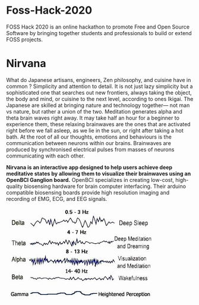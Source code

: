 # Foss-Hack-2020

FOSS Hack 2020 is an online hackathon to promote Free and Open Source Software by bringing together students and professionals to build or extend FOSS projects.

# Nirvana

What do Japanese artisans, engineers, Zen philosophy, and cuisine have in common ? Simplicity and attention to detail. It is not just lazy simplicity but a sophisticated one that searches out new frontiers, always taking the object, the body and mind, or cuisine to the next level, according to ones Ikigai. The Japanese are skilled at bringing nature and technology together— not man vs nature, but rather a union of the two. Meditation generates alpha and theta brain waves right away. It may take half an hour for a beginner to experience them, these relaxing brainwaves are the ones that are activated right before we fall asleep, as we lie in the sun, or right after taking a hot bath. At the root of all our thoughts, emotions and behaviours is the communication between neurons within our brains. Brainwaves are produced by synchronised electrical pulses from masses of neurons communicating with each other.

**Nirvana is an interactive app designed to help users achieve deep meditative states by allowing them to visualize their brainwaves using an OpenBCI Ganglion board.** OpenBCI specializes in creating low-cost, high-quality biosensing hardware for brain computer interfacing. Their arduino compatible biosensing boards provide high resolution imaging and recording of EMG, ECG, and EEG signals. 

![alt text](./images/brainwaves.jpg)











